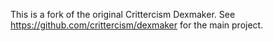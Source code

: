 This is a fork of the original Crittercism Dexmaker. See https://github.com/crittercism/dexmaker for the main project.